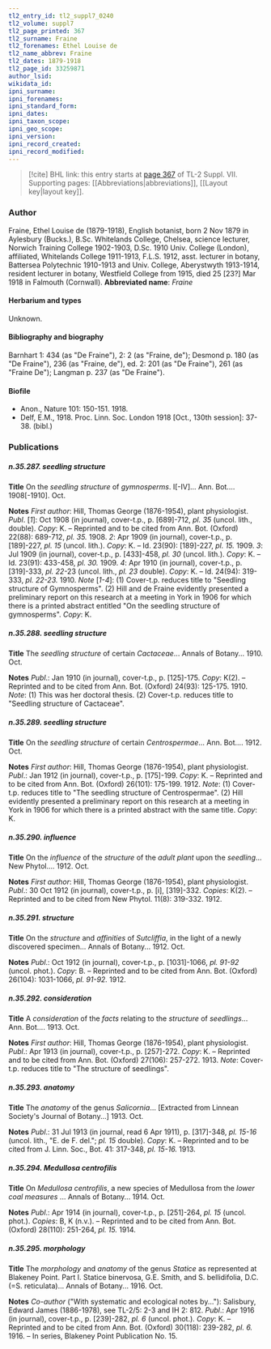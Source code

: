 ```yaml
---
tl2_entry_id: tl2_suppl7_0240
tl2_volume: suppl7
tl2_page_printed: 367
tl2_surname: Fraine
tl2_forenames: Ethel Louise de
tl2_name_abbrev: Fraine
tl2_dates: 1879-1918
tl2_page_id: 33259871
author_lsid: 
wikidata_id: 
ipni_surname: 
ipni_forenames: 
ipni_standard_form: 
ipni_dates: 
ipni_taxon_scope: 
ipni_geo_scope: 
ipni_version: 
ipni_record_created: 
ipni_record_modified:
---
```



> [!cite] BHL link: this entry starts at [page 367](https://www.biodiversitylibrary.org/page/33259871) of TL-2 Suppl. VII.
> Supporting pages: [[Abbreviations|abbreviations]], [[Layout key|layout key]].

### Author

Fraine, Ethel Louise de (1879-1918), English botanist, born 2 Nov 1879 in Aylesbury (Bucks.), B.Sc. Whitelands College, Chelsea, science lecturer, Norwich Training College 1902-1903, D.Sc. 1910 Univ. College (London), affiliated, Whitelands College 1911-1913, F.L.S. 1912, asst. lecturer in botany, Battersea Polytechnic 1910-1913 and Univ. College, Aberystwyth 1913-1914, resident lecturer in botany, Westfield College from 1915, died 25 \[23?\] Mar 1918 in Falmouth (Cornwall). 
**Abbreviated name**: *Fraine*

#### Herbarium and types

Unknown.

#### Bibliography and biography

Barnhart 1: 434 (as "De Fraine"), 2: 2 (as "Fraine, de"); Desmond p. 180 (as "De Fraine"), 236 (as "Fraine, de"), ed. 2: 201 (as "De Fraine"), 261 (as "Fraine De"); Langman p. 237 (as "De Fraine").

#### Biofile

- Anon., Nature 101: 150-151. 1918.
- Delf, E.M., 1918. Proc. Linn. Soc. London 1918 \[Oct., 130th session\]: 37-38. (bibl.)

### Publications

##### n.35.287. seedling structure

**Title**
On the *seedling structure* of *gymnosperms*. I\[-IV\]... Ann. Bot.... 1908\[-1910\]. Oct.

**Notes**
*First author*: Hill, Thomas George (1876-1954), plant physiologist.
*Publ*. \[*1*\]: Oct 1908 (in journal), cover-t.p., p. \[689\]-712, *pl. 35* (uncol. lith., double). *Copy*: K. – Reprinted and to be cited from Ann. Bot. (Oxford) 22(88): 689-712, *pl. 35.* 1908.
*2*: Apr 1909 (in journal), cover-t.p., p. \[189\]-227, *pl. 15* (uncol. lith.). *Copy*: K. – Id. 23(90): \[189\]-227, *pl. 15.* 1909.
*3*: Jul 1909 (in journal), cover-t.p., p. \[433\]-458, *pl. 30* (uncol. lith.). *Copy*: K. – Id. 23(91): 433-458, *pl. 30.* 1909.
*4*: Apr 1910 (in journal), cover-t.p., p. \[319\]-333, *pl. 22*-23 (uncol. lith., *pl. 23* double).
*Copy*: K. – Id. 24(94): 319-333, *pl. 22-23.* 1910.
*Note* \[*1-4*\]: (1) Cover-t.p. reduces title to "Seedling structure of Gymnosperms". (2) Hill and de Fraine evidently presented a preliminary report on this research at a meeting in York in 1906 for which there is a printed abstract entitled "On the seedling structure of gymnosperms". *Copy*: K.

##### n.35.288. seedling structure

**Title**
The *seedling structure* of certain *Cactaceae*... Annals of Botany... 1910. Oct.

**Notes**
*Publ*.: Jan 1910 (in journal), cover-t.p., p. \[125\]-175. *Copy*: K(2). – Reprinted and to be cited from Ann. Bot. (Oxford) 24(93): 125-175. 1910.
*Note*: (1) This was her doctoral thesis. (2) Cover-t.p. reduces title to "Seedling structure of Cactaceae".

##### n.35.289. seedling structure

**Title**
On the *seedling structure* of certain *Centrospermae*... Ann. Bot.... 1912. Oct.

**Notes**
*First author*: Hill, Thomas George (1876-1954), plant physiologist.
*Publ*.: Jan 1912 (in journal), cover-t.p., p. \[175\]-199. *Copy*: K. – Reprinted and to be cited from Ann. Bot. (Oxford) 26(101): 175-199. 1912.
*Note*: (1) Cover-t.p. reduces title to "The seedling structure of Centrospermae". (2) Hill evidently presented a preliminary report on this research at a meeting in York in 1906 for which there is a printed abstract with the same title. *Copy*: K.

##### n.35.290. influence

**Title**
On the *influence* of the *structure* of the *adult plant* upon the *seedling*... New Phytol.... 1912. Oct.

**Notes**
*First author*: Hill, Thomas George (1876-1954), plant physiologist.
*Publ*.: 30 Oct 1912 (in journal), cover-t.p., p. \[i\], \[319\]-332. *Copies*: K(2). – Reprinted and to be cited from New Phytol. 11(8): 319-332. 1912.

##### n.35.291. structure

**Title**
On the *structure* and *affinities* of *Sutcliffia*, in the light of a newly discovered specimen... Annals of Botany... 1912. Oct.

**Notes**
*Publ*.: Oct 1912 (in journal), cover-t.p., p. \[1031\]-1066, *pl. 91-92* (uncol. phot.). *Copy*: B. – Reprinted and to be cited from Ann. Bot. (Oxford) 26(104): 1031-1066, *pl. 91-92.* 1912.

##### n.35.292. consideration

**Title**
A *consideration* of the *facts* relating to the *structure* of *seedlings*... Ann. Bot.... 1913. Oct.

**Notes**
*First author*: Hill, Thomas George (1876-1954), plant physiologist.
*Publ*.: Apr 1913 (in journal), cover-t.p., p. \[257\]-272. *Copy*: K. – Reprinted and to be cited from Ann. Bot. (Oxford) 27(106): 257-272. 1913.
*Note*: Cover-t.p. reduces title to "The structure of seedlings".

##### n.35.293. anatomy

**Title**
The *anatomy* of the genus *Salicornia*... \[Extracted from Linnean Society's Journal of Botany...\] 1913. Oct.

**Notes**
*Publ*.: 31 Jul 1913 (in journal, read 6 Apr 1911), p. \[317\]-348, *pl. 15-16* (uncol. lith., "E. de F. del."; *pl. 15* double). *Copy*: K. – Reprinted and to be cited from J. Linn. Soc., Bot. 41: 317-348, *pl. 15-16.* 1913.

##### n.35.294. Medullosa centrofilis

**Title**
On *Medullosa centrofilis*, a new species of Medullosa from the *lower coal measures* ... Annals of Botany... 1914. Oct.

**Notes**
*Publ*.: Apr 1914 (in journal), cover-t.p., p. \[251\]-264, *pl. 15* (uncol. phot.). *Copies*: B, K (n.v.). – Reprinted and to be cited from Ann. Bot. (Oxford) 28(110): 251-264, *pl. 15.* 1914.

##### n.35.295. morphology

**Title**
The *morphology* and *anatomy* of the genus *Statice* as represented at Blakeney Point. Part I. Statice binervosa, G.E. Smith, and S. bellidifolia, D.C. (=S. reticulata)... Annals of Botany... 1916. Oct.

**Notes**
*Co-author* ("With systematic and ecological notes by..."): Salisbury, Edward James (1886-1978), see TL-2/5: 2-3 and IH 2: 812.
*Publ*.: Apr 1916 (in journal), cover-t.p., p. \[239\]-282, *pl. 6* (uncol. phot.). *Copy*: K. – Reprinted and to be cited from Ann. Bot. (Oxford) 30(118): 239-282, *pl. 6.* 1916. – In series, Blakeney Point Publication No. 15.

